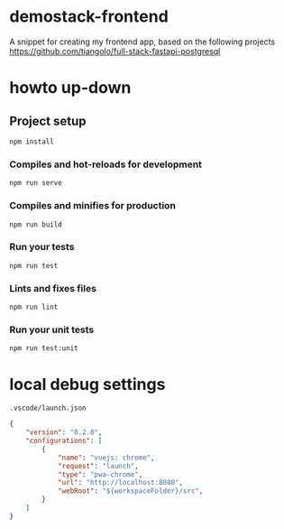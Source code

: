 # demostack-frontend

A snippet for creating my frontend app, based on the following projects
https://github.com/tiangolo/full-stack-fastapi-postgresql


# howto up-down

## Project setup
```
npm install
```

### Compiles and hot-reloads for development
```
npm run serve
```

### Compiles and minifies for production
```
npm run build
```

### Run your tests
```
npm run test
```

### Lints and fixes files
```
npm run lint
```

### Run your unit tests
```
npm run test:unit
```

# local debug settings

`.vscode/launch.json`
```json
{
    "version": "0.2.0",
    "configurations": [
        {
            "name": "vuejs: chrome",
            "request": "launch",
            "type": "pwa-chrome",
            "url": "http://localhost:8080",
            "webRoot": "${workspaceFolder}/src",
        }
    ]
}
```
